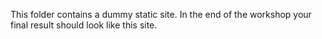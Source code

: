 This folder contains a dummy static site. In the end of the workshop
your final result should look like this site.
